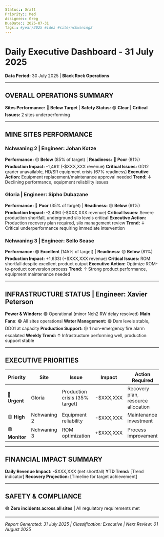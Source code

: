 ```yaml
---
Status:: Draft
Priority:: Med
Assignee:: Greg
DueDate:: 2025-07-31
Tags:: #year/2025 #idea #site/nchwaning2
---
```


# Daily Executive Dashboard - 31 July 2025
**Data Period:** 30 July 2025 | **Black Rock Operations**

---

## OVERALL OPERATIONS SUMMARY
**Sites Performance:** 🔴 **Below Target** | **Safety Status:** 🟢 **Clear** | **Critical Issues:** 2 sites underperforming

---

## MINE SITES PERFORMANCE

### Nchwaning 2 | Engineer: Johan Kotze
**Performance:** 🟡 **Below** (85% of target) | **Readiness:** 🔴 **Poor** (81%)
**Production Impact:** -1,491t (-$XXX,XXX revenue)
**Critical Issues:** GD12 grader unavailable, HD/SR equipment crisis (67% readiness)
**Executive Action:** Equipment replacement/maintenance approval needed
**Trend:** ↓ Declining performance, equipment reliability issues

### Gloria | Engineer: Sipho Dubazane  
**Performance:** 🔴 **Poor** (35% of target) | **Readiness:** 🟡 **Below** (91%)
**Production Impact:** -2,436t (-$XXX,XXX revenue)
**Critical Issues:** Severe production shortfall, underground silo levels critical
**Executive Action:** Production recovery plan required, silo management review
**Trend:** ↓ Critical underperformance requiring immediate intervention

### Nchwaning 3 | Engineer: Sello Sease
**Performance:** 🟢 **Excellent** (145% of target) | **Readiness:** 🟡 **Below** (81%)
**Production Impact:** +1,633t (+$XXX,XXX revenue)
**Critical Issues:** ROM shortfall despite excellent product output
**Executive Action:** Optimize ROM-to-product conversion process
**Trend:** ↑ Strong product performance, equipment maintenance needed

---

## INFRASTRUCTURE STATUS | Engineer: Xavier Peterson

**Power & Winders:** 🟢 Operational (minor Nch2 RW delay resolved)
**Main Fans:** 🟢 All sites operational
**Water Management:** 🟢 Dam levels stable, DD01 at capacity
**Production Support:** 🟡 1 non-emergency fire alarm escalated
**Weekly Trend:** ↑ Infrastructure performing well, production support stable

---

## EXECUTIVE PRIORITIES

| Priority | Site | Issue | Impact | Action Required |
|----------|------|-------|--------|----------------|
| 🔴 **Urgent** | Gloria | Production crisis (35% target) | -$XXX,XXX | Recovery plan, resource allocation |
| 🟡 **High** | Nchwaning 2 | Equipment reliability | -$XXX,XXX | Maintenance investment |
| 🟢 **Monitor** | Nchwaning 3 | ROM optimization | +$XXX,XXX | Process improvement |

---

## FINANCIAL IMPACT SUMMARY
**Daily Revenue Impact:** -$XXX,XXX (net shortfall)
**YTD Trend:** [Trend indicator]
**Recovery Projection:** [Timeline for target achievement]

---

## SAFETY & COMPLIANCE
🟢 **Zero incidents across all sites** | All regulatory requirements met

---
*Report Generated: 31 July 2025 | Classification: Executive | Next Review: 01 August 2025*